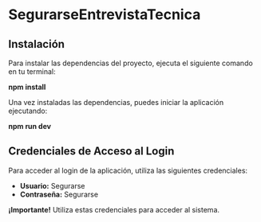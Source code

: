 # SegurarseEntrevistaTecnica

## Instalación

Para instalar las dependencias del proyecto, ejecuta el siguiente comando en tu terminal:

**npm install**


Una vez instaladas las dependencias, puedes iniciar la aplicación ejecutando:

**npm run dev**

## Credenciales de Acceso al Login

Para acceder al login de la aplicación, utiliza las siguientes credenciales:

- **Usuario:** Segurarse
- **Contraseña:** Segurarse

**¡Importante!** Utiliza estas credenciales para acceder al sistema.
